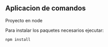 ## Aplicacion de comandos

Proyecto en node 

Para instalar los paquetes necesarios ejecutar: 

```
npm install 
```